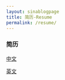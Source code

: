 ```yaml
---
layout: sinablogpage
title: 简历-Resume
permalink: /resume/
---
```


### 简历

[中文](/assets/resume/xuwei_cn.pdf)

[英文](/assets/resume/xuwei_en.pdf)
